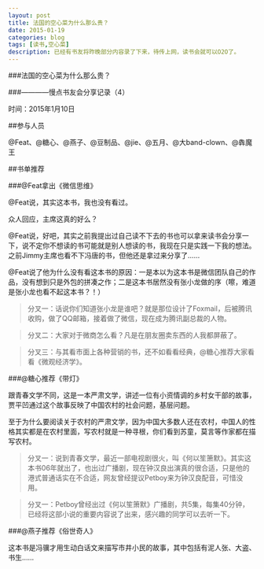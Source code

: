```yaml
---
layout: post
title: 法国的空心菜为什么那么贵？
date: 2015-01-19
categories: blog
tags: [读书,空心菜]
description: 已经有书友将昨晚部分内容录了下来，待传上网，读书会就可以O2O了。
---
```


###法国的空心菜为什么那么贵？

###————慢点书友会分享记录（4）

时间：2015年1月10日

##参与人员

@Feat、@糖心、@燕子、@豆制品、@jie、@五月、@大band-clown、@犇魔王

##书单推荐

###@Feat拿出《微信思维》

@Feat说，其实这本书，我也没有看过。

众人回应，主席这真的好么？

@Feat说，好吧，其实之前我提出过自己读不下去的书也可以拿来读书会分享一下，说不定你不想读的书可能就是别人想读的书，我现在只是实践一下我的想法。之前Jimmy主席也看不下冯唐的书，但他还是拿过来分享了……

@Feat说了他为什么没有看这本书的原因：一是本以为这本书是微信团队自己的作品，没有想到只是外包的拼凑之作；二是这本书居然没有张小龙做的序（嚓，难道是张小龙也看不起这本书？！）

>分叉一：话说你们知道张小龙是谁吧？就是那位设计了Foxmail，后被腾讯收购，做了QQ邮箱，接着做了微信，现在成为腾讯副总裁的人物。

>分叉二：大家对于微商怎么看？凡是在朋友圈卖东西的人我都屏蔽了。

>分叉三：与其看市面上各种营销的书，还不如看看经典，@糖心推荐大家看看《微观经济学》。

###@糖心推荐《带灯》

跟青春文学不同，这是一本严肃文学，讲述一位有小资情调的乡村女干部的故事，贾平凹通过这个故事反映了中国农村的社会问题，基层问题。

至于为什么要阅读关于农村的严肃文学，因为中国大多数人还在农村，中国人的性格其实都是在农村里面，写农村就是一种寻根，你们看到苏童，莫言等作家都在描写农村。

>分叉一：说到青春文学，最近一部电视剧很火，叫《何以笙箫默》。其实这本书06年就出了，也出过广播剧，现在钟汉良出演真的很合适，只是他的港式普通话实在不合适，网友曾经提议Petboy来为钟汉良配音，可惜没用。

>分叉一：Petboy曾经出过《何以笙箫默》广播剧，共5集，每集40分钟，已经将这部小说的重要内容说了出来，感兴趣的同学可以去听一下。

###@燕子推荐《俗世奇人》

这本书是冯骥才用生动白话文来描写市井小民的故事，其中包括有泥人张、大盗、书生……









